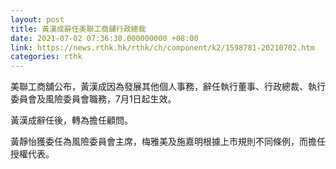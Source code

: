 ```yaml
---
layout: post
title: 黃漢成辭任美聯工商舖行政總裁
date: 2021-07-02 07:36:30.000000000 +08:00
link: https://news.rthk.hk/rthk/ch/component/k2/1598781-20210702.htm
categories: rthk
---
```


美聯工商舖公布，黃漢成因為發展其他個人事務，辭任執行董事、行政總裁、執行委員會及風險委員會職務，7月1日起生效。

黃漢成辭任後，轉為擔任顧問。

黃靜怡獲委任為風險委員會主席，梅雅美及施嘉明根據上市規則不同條例，而擔任授權代表。
